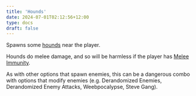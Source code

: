 ```yaml
---
title: 'Hounds'
date: 2024-07-01T02:12:56+12:00
type: docs
draft: false
---
```


Spawns some [hounds](https://noita.wiki.gg/wiki/Hurtta) near the player.

Hounds do melee damage, and so will be harmless if the player has [Melee Immunity](https://noita.wiki.gg/wiki/Melee_Immunity).

As with other options that spawn enemies, this can be a dangerous combo with options that modify enemies (e.g. Derandomized Enemies, Derandomized Enemy Attacks, Weebpocalypse, Steve Gang).
